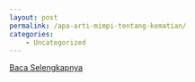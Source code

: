 ```yaml
---
layout: post
permalink: /apa-arti-mimpi-tentang-kematian/
categories:
    - Uncategorized
---
```


[Baca Selengkapnya](/07)